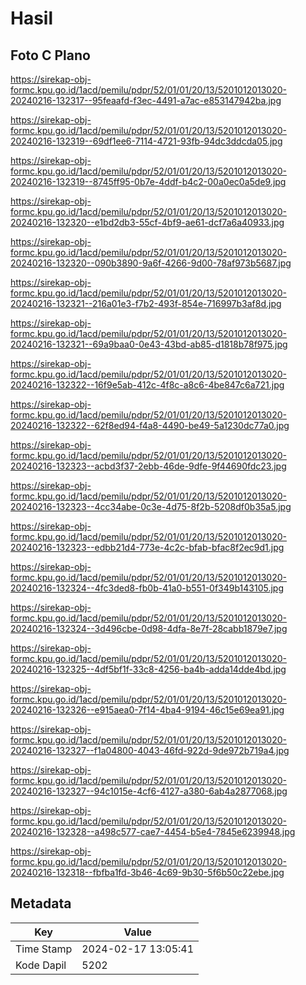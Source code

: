 # Hasil

## Foto C Plano

https://sirekap-obj-formc.kpu.go.id/1acd/pemilu/pdpr/52/01/01/20/13/5201012013020-20240216-132317--95feaafd-f3ec-4491-a7ac-e853147942ba.jpg

https://sirekap-obj-formc.kpu.go.id/1acd/pemilu/pdpr/52/01/01/20/13/5201012013020-20240216-132319--69df1ee6-7114-4721-93fb-94dc3ddcda05.jpg

https://sirekap-obj-formc.kpu.go.id/1acd/pemilu/pdpr/52/01/01/20/13/5201012013020-20240216-132319--8745ff95-0b7e-4ddf-b4c2-00a0ec0a5de9.jpg

https://sirekap-obj-formc.kpu.go.id/1acd/pemilu/pdpr/52/01/01/20/13/5201012013020-20240216-132320--e1bd2db3-55cf-4bf9-ae61-dcf7a6a40933.jpg

https://sirekap-obj-formc.kpu.go.id/1acd/pemilu/pdpr/52/01/01/20/13/5201012013020-20240216-132320--090b3890-9a6f-4266-9d00-78af973b5687.jpg

https://sirekap-obj-formc.kpu.go.id/1acd/pemilu/pdpr/52/01/01/20/13/5201012013020-20240216-132321--216a01e3-f7b2-493f-854e-716997b3af8d.jpg

https://sirekap-obj-formc.kpu.go.id/1acd/pemilu/pdpr/52/01/01/20/13/5201012013020-20240216-132321--69a9baa0-0e43-43bd-ab85-d1818b78f975.jpg

https://sirekap-obj-formc.kpu.go.id/1acd/pemilu/pdpr/52/01/01/20/13/5201012013020-20240216-132322--16f9e5ab-412c-4f8c-a8c6-4be847c6a721.jpg

https://sirekap-obj-formc.kpu.go.id/1acd/pemilu/pdpr/52/01/01/20/13/5201012013020-20240216-132322--62f8ed94-f4a8-4490-be49-5a1230dc77a0.jpg

https://sirekap-obj-formc.kpu.go.id/1acd/pemilu/pdpr/52/01/01/20/13/5201012013020-20240216-132323--acbd3f37-2ebb-46de-9dfe-9f44690fdc23.jpg

https://sirekap-obj-formc.kpu.go.id/1acd/pemilu/pdpr/52/01/01/20/13/5201012013020-20240216-132323--4cc34abe-0c3e-4d75-8f2b-5208df0b35a5.jpg

https://sirekap-obj-formc.kpu.go.id/1acd/pemilu/pdpr/52/01/01/20/13/5201012013020-20240216-132323--edbb21d4-773e-4c2c-bfab-bfac8f2ec9d1.jpg

https://sirekap-obj-formc.kpu.go.id/1acd/pemilu/pdpr/52/01/01/20/13/5201012013020-20240216-132324--4fc3ded8-fb0b-41a0-b551-0f349b143105.jpg

https://sirekap-obj-formc.kpu.go.id/1acd/pemilu/pdpr/52/01/01/20/13/5201012013020-20240216-132324--3d496cbe-0d98-4dfa-8e7f-28cabb1879e7.jpg

https://sirekap-obj-formc.kpu.go.id/1acd/pemilu/pdpr/52/01/01/20/13/5201012013020-20240216-132325--4df5bf1f-33c8-4256-ba4b-adda14dde4bd.jpg

https://sirekap-obj-formc.kpu.go.id/1acd/pemilu/pdpr/52/01/01/20/13/5201012013020-20240216-132326--e915aea0-7f14-4ba4-9194-46c15e69ea91.jpg

https://sirekap-obj-formc.kpu.go.id/1acd/pemilu/pdpr/52/01/01/20/13/5201012013020-20240216-132327--f1a04800-4043-46fd-922d-9de972b719a4.jpg

https://sirekap-obj-formc.kpu.go.id/1acd/pemilu/pdpr/52/01/01/20/13/5201012013020-20240216-132327--94c1015e-4cf6-4127-a380-6ab4a2877068.jpg

https://sirekap-obj-formc.kpu.go.id/1acd/pemilu/pdpr/52/01/01/20/13/5201012013020-20240216-132328--a498c577-cae7-4454-b5e4-7845e6239948.jpg

https://sirekap-obj-formc.kpu.go.id/1acd/pemilu/pdpr/52/01/01/20/13/5201012013020-20240216-132318--fbfba1fd-3b46-4c69-9b30-5f6b50c22ebe.jpg


## Metadata

| Key        | Value               |
| ---------- | ------------------- |
| Time Stamp | 2024-02-17 13:05:41 |
| Kode Dapil | 5202                |



